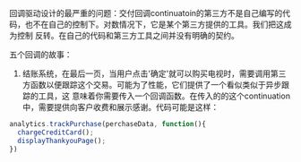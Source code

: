 回调驱动设计的最严重的问题：交付回调continuatoin的第三方不是自己编写的代码，也不在自己的控制下。对数情况下，它是某个第三方提供的工具。我们把这成为控制
反转。在自己的代码和第三方工具之间并没有明确的契约。

五个回调的故事：
1.  结账系统，在最后一页，当用户点击'确定'就可以购买电视时，需要调用第三方函数以便跟踪这个交易。可能为了性能，它们提供了一个看似类似于异步跟踪的工具，这
意味着你需要传入一个回调函数。在传入的的这个continuation中，需要提供向客户收费和展示感谢。代码可能是这样：
```js
analytics.trackPurchase(perchaseData, function(){
  chargeCreditCard();
  displayThankyouPage();
})
```

